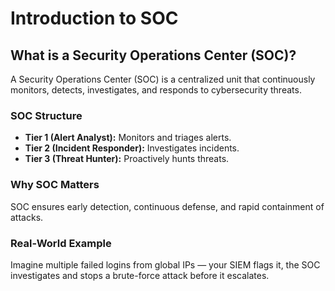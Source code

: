 # Introduction to SOC

## What is a Security Operations Center (SOC)?
A Security Operations Center (SOC) is a centralized unit that continuously monitors, detects, investigates, and responds to cybersecurity threats.

### SOC Structure
- **Tier 1 (Alert Analyst):** Monitors and triages alerts.
- **Tier 2 (Incident Responder):** Investigates incidents.
- **Tier 3 (Threat Hunter):** Proactively hunts threats.

### Why SOC Matters
SOC ensures early detection, continuous defense, and rapid containment of attacks.

### Real-World Example
Imagine multiple failed logins from global IPs — your SIEM flags it, the SOC investigates and stops a brute-force attack before it escalates.
